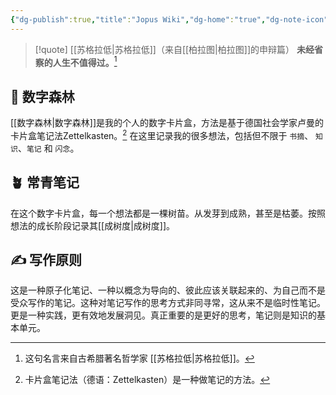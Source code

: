 ```yaml
---
{"dg-publish":true,"title":"Jopus Wiki","dg-home":"true","dg-note-icon":"signpost","dg-pinned":"true","dg-path":"路标/说明.md","permalink":"/路标/说明/","pinned":"true","tags":["gardenEntry"],"dgPassFrontmatter":true,"noteIcon":"signpost","created":"","updated":""}
---
```




> [!quote] [[苏格拉低\|苏格拉低]]（来自[[柏拉图\|柏拉图]]的申辩篇）
> **未经省察的人生不值得过。**[^1]


## 🌳 数字森林

[[数字森林\|数字森林]]是我的个人的数字卡片盒，方法是基于德国社会学家卢曼的卡片盒笔记法Zettelkasten。[^2] 在这里记录我的很多想法，包括但不限于 `书摘`、 `知识`、`笔记` 和 `闪念`。


## 🪴 常青笔记

在这个数字卡片盒，每一个想法都是一棵树苗。从发芽到成熟，甚至是枯萎。按照想法的成长阶段记录其[[成树度\|成树度]]。


## ✍️ 写作原则

这是一种原子化笔记、一种以概念为导向的、彼此应该关联起来的、为自己而不是受众写作的笔记。这种对笔记写作的思考方式非同寻常，这从来不是临时性笔记。更是一种实践，更有效地发展洞见。真正重要的是更好的思考，笔记则是知识的基本单元。

[^1]: 这句名言来自古希腊著名哲学家 [[苏格拉低\|苏格拉低]]。
[^2]: 卡片盒笔记法（德语：Zettelkasten）是一种做笔记的方法。
